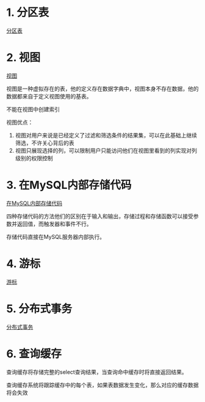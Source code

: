 

# 1. 分区表
[分区表](./MySQL分区表.md)

# 2. 视图
[视图](./视图.md)


视图是一种虚拟存在的表，他的定义存在数据字典中，视图本身不存在数据，他的数据都来自于定义视图使用的基表。

不能在视图中创建索引

视图优点：
1. 视图对用户来说是已经定义了过滤和筛选条件的结果集，可以在此基础上继续筛选，不许关心背后的表
2. 视图只展现选择的列，可以限制用户只能访问他们在视图里看到的列实现对列级别的权限控制

# 3. 在MySQL内部存储代码
[在MySQL内部存储代码](./在MySQL内部存储代码.md)

四种存储代码的方法他们的区别在于输入和输出，存储过程和存储函数可以接受参数并返回值，而触发器和事件不行。

存储代码直接在MySQL服务器内部执行。

# 4. 游标
[游标](./pic/游标.md)

# 5. 分布式事务
[分布式事务](./分布式事务.md)

# 6. 查询缓存
查询缓存将存储完整的select查询结果，当查询命中缓存时将直接返回结果。

查询缓存系统将跟踪缓存中的每个表，如果表数据发生变化，那么对应的缓存数据将会失效



